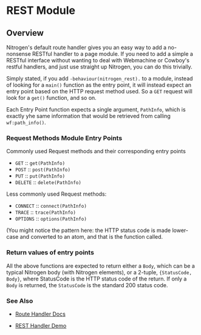 <!-- dash: REST | Guide | ###:Section -->


# REST Module

## Overview

  Nitrogen's default route handler gives you an easy way to add a no-nonsense
  RESTful handler to a page module. If you need to add a simple a RESTful
  interface without wanting to deal with Webmachine or Cowboy's restful
  handlers, and just use straight up Nitrogen, you can do this trivially.

  Simply stated, if you add `-behaviour(nitrogen_rest).` to a module, instead
  of looking for a `main()` function as the entry point, it will instead expect
  an entry point based on the HTTP request method used.  So a `GET` request
  will look for a `get()` function, and so on.

  Each Entry Point function expects a single argument, `PathInfo`, which is
  exactly yhe same information that would be retrieved from calling
  `wf:path_info()`.

### Request Methods Module Entry Points

   Commonly used Request methods and their corresponding entry points

 *  `GET` :: `get(PathInfo)`
 *  `POST` :: `post(PathInfo)`
 *  `PUT` :: `put(PathInfo)`
 *  `DELETE` :: `delete(PathInfo)`
   
   Less commonly used Request methods:

 *  `CONNECT` :: `connect(PathInfo)`
 *  `TRACE` :: `trace(PathInfo)`
 *  `OPTIONS` :: `options(PathInfo)`

   (You might notice the pattern here: the HTTP status code is made lower-case
   and converted to an atom, and that is the function called.

### Return values of entry points

   All the above functions are expected to return either a `Body`, which can be
   a typical Nitrogen body (with Nitrogen elements), or a 2-tuple,
   `{StatusCode, Body}`, where StatusCode is the HTTP status code of the
   return. If only a `Body` is returned, the `StatusCode` is the standard 200
   status code.


### See Also

 *  [Route Handler Docs](route.md)

 *  [REST Handler Demo](http://nitrogenproject.com/demos/rest_handler)
